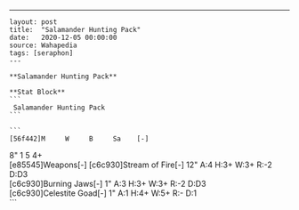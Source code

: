 ---
    layout: post
    title:  "Salamander Hunting Pack"
    date:   2020-12-05 00:00:00
    source: Wahapedia
    tags: [seraphon]
    ---
    
    **Salamander Hunting Pack**
    
    **Stat Block**
    ```
     Salamander Hunting Pack
    ```
    
    ```
    [56f442]M     W     B     Sa    [-]
8"    1     5     4+    
[e85545]Weapons[-]
[c6c930]Stream of Fire[-]
12"    A:4    H:3+   W:3+   R:-2   D:D3  
[c6c930]Burning Jaws[-]
1"     A:3    H:3+   W:3+   R:-2   D:D3  
[c6c930]Celestite Goad[-]
1"     A:1    H:4+   W:5+   R:-    D:1   
    ```
    
    
    